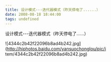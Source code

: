```yaml
---
title: 设计模式---迭代器模式（昨天停电了......）
date: 2008-08-18 18:44:00
tags: undefined
---
```

设计模式---迭代器模式（昨天停电了......）

![4344c2b42f22096b8ad4b242.jpg](http://hiphotos.baidu.com/yansuochonglou/pic/i
tem/4344c2b42f22096b8ad4b242.jpg)



